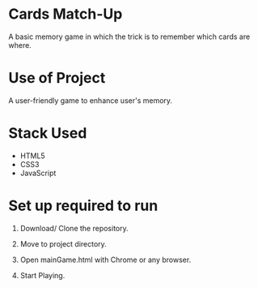 # Cards Match-Up
A basic memory game in which the trick is to remember which cards are where.

# Use of Project
A user-friendly game to enhance user's memory.

# Stack Used
- HTML5
- CSS3
- JavaScript

# Set up required to run
1. Download/ Clone the repository.

2. Move to project directory.

3. Open mainGame.html with Chrome or any browser.

4. Start Playing.

